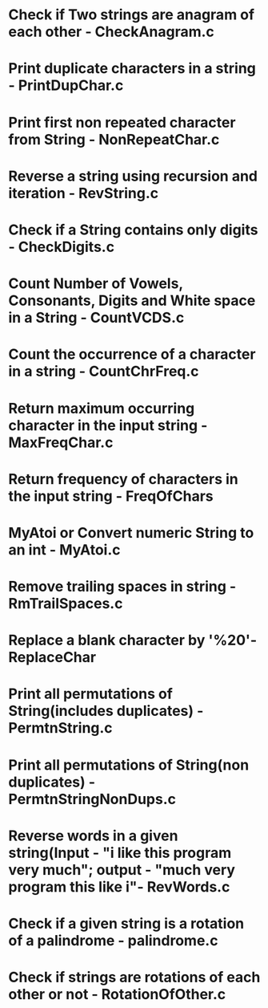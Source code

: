 # Check if Two strings are anagram of each other - CheckAnagram.c
# Print duplicate characters in a string - PrintDupChar.c
# Print first non repeated character from String - NonRepeatChar.c
# Reverse a string using recursion and iteration - RevString.c
# Check if a String contains only digits - CheckDigits.c
# Count Number of Vowels, Consonants, Digits and White space in a String - CountVCDS.c
# Count the occurrence of a character in a string - CountChrFreq.c
# Return maximum occurring character in the input string - MaxFreqChar.c
# Return frequency of characters in the input string - FreqOfChars
# MyAtoi or Convert numeric String to an int - MyAtoi.c
# Remove trailing spaces in string - RmTrailSpaces.c
# Replace a blank character by '%20'- ReplaceChar
# Print all permutations of String(includes duplicates) - PermtnString.c
# Print all permutations of String(non duplicates) - PermtnStringNonDups.c
# Reverse words in a given string(Input - "i like this program very much"; output - "much very program this like i"- RevWords.c
# Check if a given string is a rotation of a palindrome - palindrome.c
# Check if strings are rotations of each other or not - RotationOfOther.c
